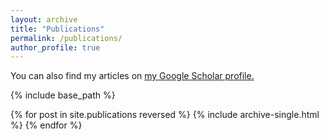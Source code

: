 ```yaml
---
layout: archive
title: "Publications"
permalink: /publications/
author_profile: true
---
```


  You can also find my articles on <u><a href="https://scholar.google.com/citations?user=dgbjIWIAAAAJ&hl=en">my Google Scholar profile</a>.</u>


{% include base_path %}

{% for post in site.publications reversed %}
  {% include archive-single.html %}
{% endfor %}
